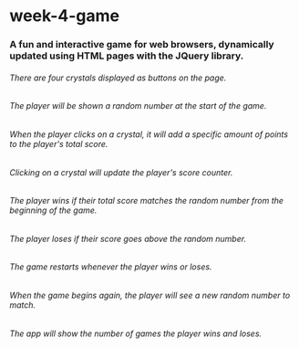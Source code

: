 # week-4-game

### A fun and interactive game for web browsers, dynamically updated using HTML pages with the JQuery library.

###### There are four crystals displayed as buttons on the page.
###### The player will be shown a random number at the start of the game.
###### When the player clicks on a crystal, it will add a specific amount of points to the player's total score.

###### Clicking on a crystal will update the player's score counter.
###### The player wins if their total score matches the random number from the beginning of the game.
###### The player loses if their score goes above the random number.

###### The game restarts whenever the player wins or loses.

###### When the game begins again, the player will see a new random number to match.
###### The app will show the number of games the player wins and loses.

